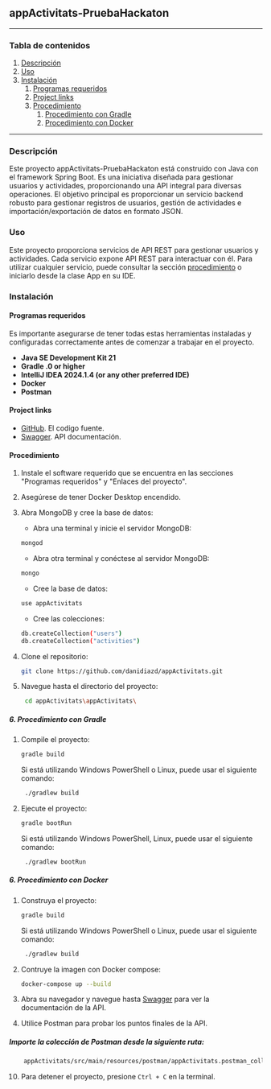 ## appActivitats-PruebaHackaton

<hr>

### Tabla de contenidos

1. [Descripción](#descripción)
2. [Uso](#uso)
3. [Instalación](#instalación)
    1. [Programas requeridos](#programas-requeridos)
    2. [Project links](#project-links)
    3. [Procedimiento](#procedimiento)
        1. [Procedimiento con Gradle](#procedimiento-con-gradle)
        2. [Procedimiento con Docker](#procedimiento-con-docker)

<hr>

### Descripción
Este proyecto appActivitats-PruebaHackaton está construido con Java con el framework Spring Boot. Es una iniciativa diseñada para gestionar usuarios y actividades, proporcionando una API integral para diversas operaciones.
El objetivo principal es proporcionar un servicio backend robusto para gestionar registros de usuarios, gestión de actividades e importación/exportación de datos en formato JSON.

### Uso
Este proyecto proporciona servicios de API REST para gestionar usuarios y actividades. Cada servicio expone API REST para interactuar con él. Para utilizar cualquier servicio, puede consultar la sección [procedimiento](#procedimiento) o iniciarlo desde la clase App en su IDE.

### Instalación

#### Programas requeridos
Es importante asegurarse de tener todas estas herramientas instaladas y configuradas correctamente antes de comenzar a trabajar en el proyecto.

- **Java SE Development Kit 21**
- **Gradle .0 or higher**
- **IntelliJ IDEA 2024.1.4 (or any other preferred IDE)**
- **Docker**
- **Postman**


#### Project links

- [GitHub](https://github.com/danidiazd/appActivitats).  El codigo fuente.
- [Swagger](http://localhost:8080/swagger). API documentación.

#### Procedimiento
1. Instale el software requerido que se encuentra en las secciones "Programas requeridos" y "Enlaces del proyecto".

2. Asegúrese de tener Docker Desktop encendido.

3. Abra MongoDB y cree la base de datos:
   - Abra una terminal y inicie el servidor MongoDB:
   ```sh
   mongod
   ```
   - Abra otra terminal y conéctese al servidor MongoDB:
   ```sh
   mongo
   ```
   - Cree la base de datos:
   ```sh
   use appActivitats
   ```
   - Cree las colecciones:
   ```sh
   db.createCollection("users")
   db.createCollection("activities")
   ```

4. Clone el repositorio:
   ```sh
   git clone https://github.com/danidiazd/appActivitats.git
    ```
5. Navegue hasta el directorio del proyecto:
   ```sh
    cd appActivitats\appActivitats\
   ```
##### 6. Procedimiento con Gradle
1. Compile el proyecto:

      ```sh
      gradle build
      ```
      Si está utilizando Windows PowerShell o Linux, puede usar el siguiente comando:
      ```sh
       ./gradlew build
    ```
2. Ejecute el proyecto:
   ```sh
   gradle bootRun
   ```
    Si está utilizando Windows PowerShell, Linux, puede usar el siguiente comando:
   ```sh
    ./gradlew bootRun
    ```
   
 ##### 6. Procedimiento con Docker
1. Construya el proyecto:
   ```sh
   gradle build
   ```
   Si está utilizando Windows PowerShell o Linux, puede usar el siguiente comando:
   ```sh
    ./gradlew build
    ```
2. Contruye la imagen con Docker compose:
    ```sh
    docker-compose up --build
    ```
   
7. Abra su navegador y navegue hasta [Swagger](http://localhost:8080/swagger) para ver la documentación de la API.
8. Utilice Postman para probar los puntos finales de la API.

##### Importe la colección de Postman desde la siguiente ruta:

```sh
    appActivitats/src/main/resources/postman/appActivitats.postman_collection.json
```
10. Para detener el proyecto, presione `Ctrl + C` en la terminal.







